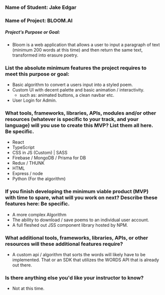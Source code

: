### Name of Student: Jake Edgar
### Name of Project: BLOOM.AI
##### Project's Purpose or Goal: 
  * Bloom is a web application that allows a user to input a paragraph of text (minimum 200 words at this time) and then return the same text, transformed into erasure poetry. 
### List the absolute minimum features the project requires to meet this purpose or goal:
  * Basic algorithm to convert a users input into a styled poem. 
  * Custom UI with decent palette and basic animation / interactivity. 
    * such as: animated buttons, a clean navbar etc. 
  * User Login for Admin. 
### What tools, frameworks, libraries, APIs, modules and/or other resources (whatever is specific to your track, and your language) will you use to create this MVP? List them all here. Be specific.
  * React
  * TypeScript
  * CSS in JS (Custom) | SASS
  * Firebase / MongoDB / Prisma for DB 
  * Redux / THUNK
  * HTML
  * Express / node 
  * Python (For the algorithm)
### If you finish developing the minimum viable product (MVP) with time to spare, what will you work on next? Describe these features here: Be specific. 
  * A more complex Algorithm
  * The ability to download / save poems to an individual user account. 
  * A full fleshed out JSS component library hosted by NPM. 
### What additional tools, frameworks, libraries, APIs, or other resources will these additional features require?
  * A custom api / algorithm that sorts the words will likely have to be implemented. That or an SDK that utilizes the WORDS API that is already out there. 
### Is there anything else you'd like your instructor to know? 
  * Not at this time. 
